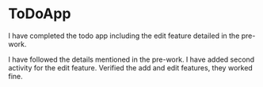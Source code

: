 ToDoApp
=======
I have completed the todo app including the edit feature detailed in the pre-work.

I have followed the details mentioned in the pre-work. I have added second activity for the edit feature. Verified the add and edit features, they worked fine.
